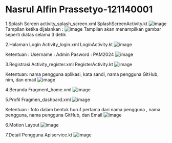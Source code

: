# Nasrul Alfin Prassetyo-121140001

1.Splash Screen
activity_splash_screen.xml
SplashScreenActivity.kt
 ![image](https://github.com/JOKIPIN/Nasrul_121140001_pengembangan-aplikasi-mobile/assets/96344530/594255d0-fe1c-446a-af27-ba86a89778ee)
Tampilan ketika dijalankan :
 ![image](https://github.com/JOKIPIN/Nasrul_121140001_pengembangan-aplikasi-mobile/assets/96344530/9c490202-d3e6-483c-823f-cf7c3558a9f3)
Tampilan akan menampilkan gambar seperti diatas selama 3 detik

2.Halaman Login 
Activity_login.xml
LoginActivity.kt
 ![image](https://github.com/JOKIPIN/Nasrul_121140001_pengembangan-aplikasi-mobile/assets/96344530/2a8c2b11-cd43-4399-b035-d5470066d2fd)

Ketentuan :
Username : Admin
Pasword : PAM2024
 ![image](https://github.com/JOKIPIN/Nasrul_121140001_pengembangan-aplikasi-mobile/assets/96344530/8bc1b369-3b55-4132-a0ab-ea96d594583a)


3.Registrasi 
Activity_register.xml
RegisterActivity.kt
 ![image](https://github.com/JOKIPIN/Nasrul_121140001_pengembangan-aplikasi-mobile/assets/96344530/673ce31b-5c64-4f9e-9e2e-ad76fe85f44c)

Ketentuan:
nama pengguna aplikasi, kata sandi, nama pengguna GitHub, nim, dan email
 ![image](https://github.com/JOKIPIN/Nasrul_121140001_pengembangan-aplikasi-mobile/assets/96344530/e84aff53-cc86-4457-aba0-c3b54b21b867)


4.Beranda
Fragment_home.xml
 ![image](https://github.com/JOKIPIN/Nasrul_121140001_pengembangan-aplikasi-mobile/assets/96344530/c26501d3-8705-45ba-9194-093560584d93)

5.Profil 
Fragmen_dashoard.xml
 ![image](https://github.com/JOKIPIN/Nasrul_121140001_pengembangan-aplikasi-mobile/assets/96344530/8753eef7-6b3e-4453-adca-38b3e6c79ded)

Ketentuan : 
foto dalam bentuk huruf pertama dari nama pengguna , nama pengguna, nama pengguna GitHub, dan Email
 ![image](https://github.com/JOKIPIN/Nasrul_121140001_pengembangan-aplikasi-mobile/assets/96344530/b2669f2f-4dc2-459d-89d6-51c84947f621)

6.Motion Layout 
 ![image](https://github.com/JOKIPIN/Nasrul_121140001_pengembangan-aplikasi-mobile/assets/96344530/966b9075-3f53-49d8-a701-282b5c2121c7)

7.Detail Pengguna
Apiservice.kt
 ![image](https://github.com/JOKIPIN/Nasrul_121140001_pengembangan-aplikasi-mobile/assets/96344530/d95ed8cb-b246-45ec-b17d-9bc3a71c0007)

